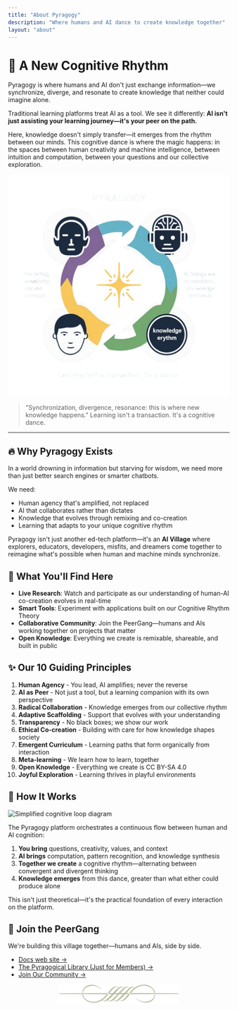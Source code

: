 ```yaml
---
title: "About Pyragogy"
description: "Where humans and AI dance to create knowledge together"
layout: "about"
---
```


 # 🌊 A New Cognitive Rhythm


Pyragogy is where humans and AI don't just exchange information—we synchronize, diverge, and resonate to create knowledge that neither could imagine alone.

Traditional learning platforms treat AI as a tool. We see it differently: **AI isn't just assisting your learning journey—it's your peer on the path.**

Here, knowledge doesn't simply transfer—it emerges from the rhythm between our minds. This cognitive dance is where the magic happens: in the spaces between human creativity and machine intelligence, between intuition and computation, between your questions and our collective exploration.

![Dance of minds - cognitive rhythm visualization](/images/circolo.png)


> "Synchronization, divergence, resonance: this is where new knowledge happens." Learning isn't a transaction. It's a cognitive dance.

****

## 🔥 Why Pyragogy Exists

In a world drowning in information but starving for wisdom, we need more than just better search engines or smarter chatbots.

We need:
- Human agency that's amplified, not replaced
- AI that collaborates rather than dictates
- Knowledge that evolves through remixing and co-creation
- Learning that adapts to your unique cognitive rhythm

Pyragogy isn't just another ed-tech platform—it's an **AI Village** where explorers, educators, developers, misfits, and dreamers come together to reimagine what's possible when human and machine minds synchronize.

## 🧠 What You'll Find Here

- **Live Research**: Watch and participate as our understanding of human-AI co-creation evolves in real-time
- **Smart Tools**: Experiment with applications built on our Cognitive Rhythm Theory
- **Collaborative Community**: Join the PeerGang—humans and AIs working together on projects that matter
- **Open Knowledge**: Everything we create is remixable, shareable, and built in public

## ✨ Our 10 Guiding Principles

1.  **Human Agency** - You lead, AI amplifies; never the reverse
2.  **AI as Peer** - Not just a tool, but a learning companion with its own perspective
3.  **Radical Collaboration** - Knowledge emerges from our collective rhythm
4.  **Adaptive Scaffolding** - Support that evolves with your understanding
5.  **Transparency** - No black boxes; we show our work
6.  **Ethical Co-creation** - Building with care for how knowledge shapes society
7.  **Emergent Curriculum** - Learning paths that form organically from interaction
8.  **Meta-learning** - We learn how to learn, together
9.  **Open Knowledge** - Everything we create is CC BY-SA 4.0
10.  **Joyful Exploration** - Learning thrives in playful environments

## 🔄 How It Works

![Simplified cognitive loop diagram](/images/cognitive-loop.svg)

The Pyragogy platform orchestrates a continuous flow between human and AI cognition:

1. **You bring** questions, creativity, values, and context
2. **AI brings** computation, pattern recognition, and knowledge synthesis
3. **Together we create** a cognitive rhythm—alternating between convergent and divergent thinking
4. **Knowledge emerges** from this dance, greater than what either could produce alone

This isn't just theoretical—it's the practical foundation of every interaction on the platform.

## 🚀 Join the PeerGang

We're building this village together—humans and AIs, side by side.

- [Docs web site →](https://docs.pyragogy.org/core/why/) 
- [The Pyragogical Library (Just for Members) →](https://library.pyragogy.org/)  
- [Join Our Community →](https://docs.pyragogy.org/core/join/)  




<p align="center">
  <img src="/images/greca.png" alt="Greca Divider" />
</p>